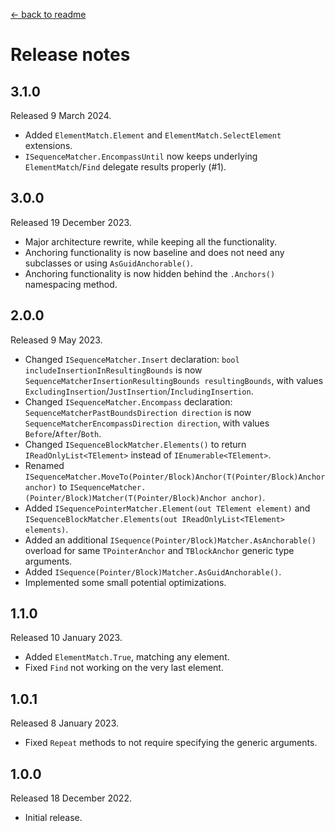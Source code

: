 [← back to readme](README.md)

# Release notes

## 3.1.0
Released 9 March 2024.

* Added `ElementMatch.Element` and `ElementMatch.SelectElement` extensions.
* `ISequenceMatcher.EncompassUntil` now keeps underlying `ElementMatch`/`Find` delegate results properly (#1).

## 3.0.0
Released 19 December 2023.

* Major architecture rewrite, while keeping all the functionality.
* Anchoring functionality is now baseline and does not need any subclasses or using `AsGuidAnchorable()`.
* Anchoring functionality is now hidden behind the `.Anchors()` namespacing method.

## 2.0.0
Released 9 May 2023.

* Changed `ISequenceMatcher.Insert` declaration: `bool includeInsertionInResultingBounds` is now `SequenceMatcherInsertionResultingBounds resultingBounds`, with values `ExcludingInsertion`/`JustInsertion`/`IncludingInsertion`.
* Changed `ISequenceMatcher.Encompass` declaration: `SequenceMatcherPastBoundsDirection direction` is now `SequenceMatcherEncompassDirection direction`, with values `Before`/`After`/`Both`.
* Changed `ISequenceBlockMatcher.Elements()` to return `IReadOnlyList<TElement>` instead of `IEnumerable<TElement>`.
* Renamed `ISequenceMatcher.MoveTo(Pointer/Block)Anchor(T(Pointer/Block)Anchor anchor)` to `ISequenceMatcher.(Pointer/Block)Matcher(T(Pointer/Block)Anchor anchor)`.
* Added `ISequencePointerMatcher.Element(out TElement element)` and `ISequenceBlockMatcher.Elements(out IReadOnlyList<TElement> elements)`.
* Added an additional `ISequence(Pointer/Block)Matcher.AsAnchorable()` overload for same `TPointerAnchor` and `TBlockAnchor` generic type arguments.
* Added `ISequence(Pointer/Block)Matcher.AsGuidAnchorable()`.
* Implemented some small potential optimizations.

## 1.1.0
Released 10 January 2023.

* Added `ElementMatch.True`, matching any element.
* Fixed `Find` not working on the very last element.

## 1.0.1
Released 8 January 2023.

* Fixed `Repeat` methods to not require specifying the generic arguments.

## 1.0.0
Released 18 December 2022.

* Initial release.